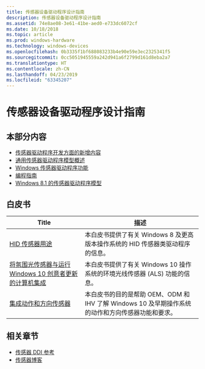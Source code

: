 ```yaml
---
title: 传感器设备驱动程序设计指南
description: 传感器设备驱动程序设计指南
ms.assetid: 74e8ae08-3e61-41be-aed0-e733dc6072cf
ms.date: 10/18/2018
ms.topic: article
ms.prod: windows-hardware
ms.technology: windows-devices
ms.openlocfilehash: 0b3335f1bf688083233b4e90e59e3ec2325341f5
ms.sourcegitcommit: 0cc5051945559a242d941a6f2799d161d8eba2a7
ms.translationtype: HT
ms.contentlocale: zh-CN
ms.lasthandoff: 04/23/2019
ms.locfileid: "63345207"
---
```

# <a name="sensor-device-driver-design-guide"></a>传感器设备驱动程序设计指南


## <a name="in-this-section"></a>本部分内容


-   [传感器驱动程序开发方面的新增内容](what-s-new-in-sensors.md)
-   [通用传感器驱动程序模型概述](overview-of-converged-sensor-driver-model.md)
-   [Windows 传感器驱动程序功能](windows-sensor-driver-features.md)
-   [编程指南](programming-guide-v2.md)
-   [Windows 8.1 的传感器驱动程序模型](sensor-driver-model-for-windows-8-1.md)

## <a name="whitepapers"></a>白皮书

| Title | 描述 |
| -- | -- |
| [HID 传感器用途](https://docs.microsoft.com/windows-hardware/design/whitepapers/hid-sensors-usages) | 本白皮书提供了有关 Windows 8 及更高版本操作系统的 HID 传感器类驱动程序的信息。 |
| [将氛围光传感器与运行 Windows 10 创意者更新的计算机集成](https://docs.microsoft.com/windows-hardware/design/whitepapers/integrating-ambient-light-sensors-with-computers-running-windows-10-creators-update) | 本白皮书提供了有关 Windows 10 操作系统的环境光线传感器 (ALS) 功能的信息。  |
| [集成动作和方向传感器](https://docs.microsoft.com/windows-hardware/design/whitepapers/integrating-motion-and-orientation-sensors) | 本白皮书的目的是帮助 OEM、ODM 和 IHV 了解 Windows 10 及早期操作系统的动作和方向传感器功能和要求。 |

## <a name="related-sections"></a>相关章节

-   [传感器 DDI 参考](https://docs.microsoft.com/windows-hardware/drivers/ddi/content/_sensors/)
-   [传感器博客](https://techcommunity.microsoft.com/t5/Microsoft-Sensors-Blog/bg-p/MicrosoftSensorsBlog)

 

 




